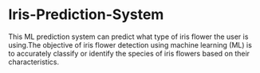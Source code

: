 # Iris-Prediction-System
This ML prediction system can predict what type of iris flower the user is using.The objective of iris flower detection using machine learning (ML) is to accurately classify or identify the species of iris flowers based on their characteristics.
